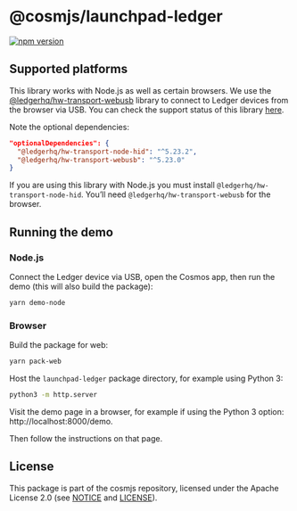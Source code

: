 # @cosmjs/launchpad-ledger

[![npm version](https://img.shields.io/npm/v/@cosmjs/launchpad-ledger.svg)](https://www.npmjs.com/package/@cosmjs/launchpad-ledger)

## Supported platforms

This library works with Node.js as well as certain browsers. We use the
[@ledgerhq/hw-transport-webusb](https://github.com/LedgerHQ/ledgerjs/tree/master/packages/hw-transport-webusb)
library to connect to Ledger devices from the browser via USB. You can check the
support status of this library
[here](https://github.com/LedgerHQ/ledgerjs/tree/master/packages/hw-transport-webusb#support-status).

Note the optional dependencies:

```json
"optionalDependencies": {
  "@ledgerhq/hw-transport-node-hid": "^5.23.2",
  "@ledgerhq/hw-transport-webusb": "^5.23.0"
}
```

If you are using this library with Node.js you must install
`@ledgerhq/hw-transport-node-hid`. You’ll need `@ledgerhq/hw-transport-webusb`
for the browser.

## Running the demo

### Node.js

Connect the Ledger device via USB, open the Cosmos app, then run the demo (this
will also build the package):

```sh
yarn demo-node
```

### Browser

Build the package for web:

```sh
yarn pack-web
```

Host the `launchpad-ledger` package directory, for example using Python 3:

```sh
python3 -m http.server
```

Visit the demo page in a browser, for example if using the Python 3 option:
http://localhost:8000/demo.

Then follow the instructions on that page.

## License

This package is part of the cosmjs repository, licensed under the Apache License
2.0 (see [NOTICE](https://github.com/CosmWasm/cosmjs/blob/master/NOTICE) and
[LICENSE](https://github.com/CosmWasm/cosmjs/blob/master/LICENSE)).
